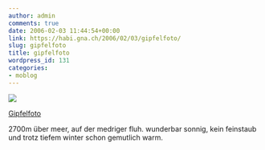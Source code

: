```yaml
---
author: admin
comments: true
date: 2006-02-03 11:44:54+00:00
link: https://habi.gna.ch/2006/02/03/gipfelfoto/
slug: gipfelfoto
title: gipfelfoto
wordpress_id: 131
categories:
- moblog
---
```



 [![](https://static.flickr.com/25/94906693_cf9830a401_m.jpg)](https://www.flickr.com/photos/habi/94906693/)
   

 
  [Gipfelfoto](https://www.flickr.com/photos/habi/94906693/)
    

 


2700m über meer, auf der medriger fluh. wunderbar sonnig, kein feinstaub und trotz tiefem winter schon gemutlich warm.
  

